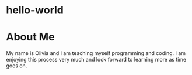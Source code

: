 # hello-world
<h1>About Me</h1>
<body>My name is Olivia and I am teaching myself programming and coding. I am enjoying this process very much and look forward to learning more as time goes on.</body>

